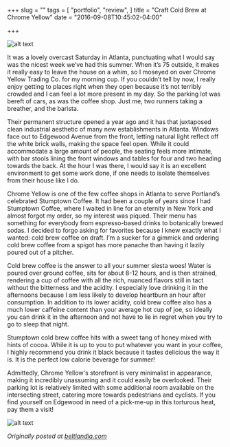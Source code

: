 +++
slug = ""
tags = [
  "portfolio",
  "review",
]
title = "Craft Cold Brew at Chrome Yellow"
date = "2016-09-08T10:45:02-04:00"

+++

![alt text](/images/chrome-yellow-1.jpg "Chrome Yellow Exterior")

It was a lovely overcast Saturday in Atlanta, punctuating what I would say was the nicest week we’ve had this summer. When it’s 75 outside, it makes it really easy to leave the house on a whim, so I moseyed on over Chrome Yellow Trading Co. for my morning cup. If you couldn’t tell by now, I really enjoy getting to places right when they open because it’s not terribly crowded and I can feel a lot more present in my day. So the parking lot was bereft of cars, as was the coffee shop. Just me, two runners taking a breather, and the barista.

Their permanent structure opened a year ago and it has that juxtaposed clean industrial aesthetic of many new establishments in Atlanta. Windows face out to Edgewood Avenue from the front, letting natural light reflect off the white brick walls, making the space feel open. While it could accommodate a large amount of people, the seating feels more intimate, with bar stools lining the front windows and tables for four and two heading towards the back. At the hour I was there, I would say it is an excellent environment to get some work done, if one needs to isolate themselves from their house like I do.

Chrome Yellow is one of the few coffee shops in Atlanta to serve Portland’s celebrated Stumptown Coffee. It had been a couple of years since I had Stumptown Coffee, where I waited in line for an eternity in New York and almost forgot my order, so my interest was piqued. Their menu has something for everybody from espresso-based drinks to botanically brewed sodas. I decided to forgo asking for favorites because I knew exactly what I wanted: cold brew coffee on draft. I’m a sucker for a gimmick and ordering cold brew coffee from a spigot has more panache than having it lazily poured out of a pitcher.

Cold brew coffee is the answer to all your summer siesta woes! Water is poured over ground coffee, sits for about 8-12 hours, and is then strained, rendering a cup of coffee with all the rich, nuanced flavors still in tact without the bitterness and the acidity. I especially love drinking it in the afternoons because I am less likely to develop heartburn an hour after consumption. In addition to its lower acidity, cold brew coffee also has a much lower caffeine content than your average hot cup of joe, so ideally you can drink it in the afternoon and not have to lie in regret when you try to go to sleep that night.

Stumptown cold brew coffee hits with a sweet tang of honey mixed with hints of cocoa. While it is up to you to put whatever you want in your coffee, I highly recommend you drink it black because it tastes delicious the way it is. It is the perfect low calorie beverage for summer!

Admittedly, Chrome Yellow's storefront is very minimalist in appearance, making it incredibly unassuming and it could easily be overlooked. Their parking lot is relatively limited with some additional room available on the intersecting street, catering more towards pedestrians and cyclists. If you find yourself on Edgewood in need of a pick-me-up in this torturous heat, pay them a visit!

![alt text](/images/chrome-yellow-2.jpg "Chrome Yellow Counter")




<i>Originally posted at <a href="http://beltlandia.com/craft-cold-brew-at-chrome-yellow/">beltlandia.com</a></i>